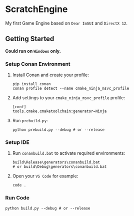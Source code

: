 # ScratchEngine

My first Game Engine based on `Dear ImGUI` and `DirectX 12`.

## Getting Started

**Could run on `Windows` only.**

### Setup Conan Environment

1. Install Conan and create your profile:

    ```shell
    pip install conan
    conan profile detect --name cmake_ninja_msvc_profile
    ```

2. Add settings to your `cmake_ninja_msvc_profile` profile:

    ```text
    [conf]
    tools.cmake.cmaketoolchain:generator=Ninja
    ```

3. Run `prebuild.py`:

    ```shell
    python prebuild.py --debug # or --release
    ```

### Setup IDE

1. Run `conanbuild.bat` to activate required environments:

    ```shell
    build\Release\generators\conanbuild.bat
    # or build\Debug\generators\conanbuild.bat
    ```

2. Open your `VS Code` for example:

    ```shell
    code .
    ```

### Run Code

```shell
python build.py --debug # or --release
```
